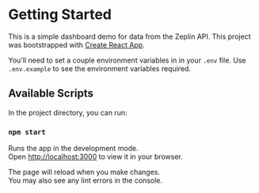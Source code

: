 # Getting Started

This is a simple dashboard demo for data from the Zeplin API. This project was bootstrapped with [Create React App](https://github.com/facebook/create-react-app).

You'll need to set a couple environment variables in in your `.env` file. Use `.env.example` to see the environment variables required.


## Available Scripts

In the project directory, you can run:

### `npm start`

Runs the app in the development mode.\
Open [http://localhost:3000](http://localhost:3000) to view it in your browser.

The page will reload when you make changes.\
You may also see any lint errors in the console.
